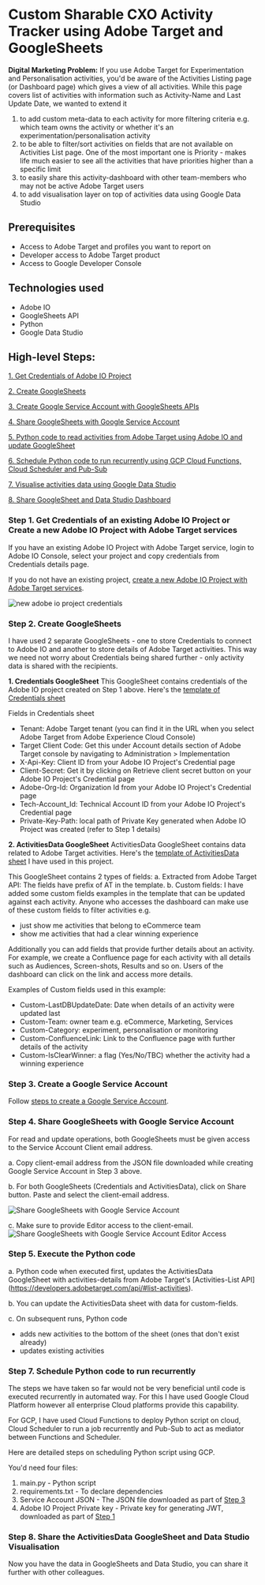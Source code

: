 
# Custom Sharable CXO Activity Tracker using Adobe Target and GoogleSheets

**Digital Marketing Problem:** If you use Adobe Target for Experimentation and Personalisation activities, you'd be aware of the Activities Listing page (or Dashboard page) which gives a view of all activities. While this page covers list of activities with information such as Activity-Name and Last Update Date, we wanted to extend it
1. to add custom meta-data to each activity for more filtering criteria e.g. which team owns the activity or whether it's an experimentation/personalisation activity
2. to be able to filter/sort activities on fields that are not available on Activities List page. One of the most important one is Priority - makes life much easier to see all the activities that have priorities higher than a specific limit
3. to easily share this activity-dashboard with other team-members who may not be active Adobe Target users
4. to add visualisation layer on top of activities data using Google Data Studio
 
## Prerequisites
- Access to Adobe Target and profiles you want to report on
- Developer access to Adobe Target product
- Access to  Google Developer Console

## Technologies used
- Adobe IO
- GoogleSheets API
- Python
- Google Data Studio


## High-level Steps:
[1. Get Credentials of Adobe IO Project](#step1)

[2. Create GoogleSheets](#step2)

[3. Create Google Service Account with GoogleSheets APIs](#step3)

[4. Share GoogleSheets with Google Service Account](#step4)

[5. Python code to read activities from Adobe Target using Adobe IO and update GoogleSheet](#step5)

[6. Schedule Python code to run recurrently using GCP Cloud Functions, Cloud Scheduler and Pub-Sub](#step6)

[7. Visualise activities data using Google Data Studio](#step7)

[8. Share GoogleSheet and Data Studio Dashboard](#step8)


### <a name="step1"></a> Step 1. Get Credentials of an existing Adobe IO Project or Create a new Adobe IO Project with Adobe Target services
If you have an existing Adobe IO Project with Adobe Target service, login to Adobe IO Console, select your project and copy credentials from Credentials details page.

If you do not have an existing project,  [create a new Adobe IO Project with Adobe Target services](https://github.com/pierian-co/custom-cxo-activity-dashboard-adobe-target-googlesheets/blob/main/create_adobeioproject_target.md).

![new adobe io project credentials](https://user-images.githubusercontent.com/71815964/104573955-6a404700-564d-11eb-9711-a1f47cf99454.png)


### <a name="step2"></a> Step 2. Create GoogleSheets
I have used 2 separate GoogleSheets - one to store Credentials to connect to Adobe IO and another to store details of Adobe Target activities. This way we need not worry about Credentials being shared further - only activity data is shared with the recipients. 

**1. Credentials GoogleSheet** 
This GoogleSheet contains credentials of the Adobe IO project created on Step 1 above. Here's the [template of Credentials sheet](https://docs.google.com/spreadsheets/d/1nkF3EE3WL0UGhtFFFxjhG1OkDKyGSIBuW6Fd3kcmJa4/edit?usp=sharing)

Fields in Credentials sheet
- Tenant: Adobe Target tenant (you can find it in the URL when you select Adobe Target from Adobe Experience Cloud Console)
- Target Client Code: Get this under Account details section of Adobe Target console by navigating to Administration > Implementation 
- X-Api-Key: Client ID from your Adobe IO Project's Credential page
- Client-Secret: Get it by clicking on Retrieve client secret button on your Adobe IO Project's Credential page
- Adobe-Org-Id: Organization Id from your Adobe IO Project's Credential page
- Tech-Account_Id: Technical Account ID from your Adobe IO Project's Credential page
- Private-Key-Path: local path of Private Key generated when Adobe IO Project was created (refer to Step 1 details)

**2. ActivitiesData GoogleSheet**
ActivitiesData GoogleSheet contains data related to Adobe Target activities. Here's the [template of ActivitiesData sheet](https://docs.google.com/spreadsheets/d/1lk5btAUQAwO6IfaA4UeqSIF29wnC7zNNvsA_Dyoophw/edit?usp=sharing) I have used in this project.

This GoogleSheet contains 2 types of fields:
a. Extracted from Adobe Target API: The fields have prefix of AT in the template.
b. Custom fields: I have added some custom fields examples in the template that can be updated against each activity. Anyone who accesses the dashboard can make use of these custom fields to filter activities e.g. 
- just show me activities that belong to eCommerce team
- show me activities that had a clear winning experience

Additionally you can add fields that provide further details about an activity. For example, we create a Confluence page for each activity with all details such as Audiences, Screen-shots, Results and so on. Users of the dashboard can click on the link and access more details.

Examples of Custom fields used in this example:
- Custom-LastDBUpdateDate: Date when details of an activity were updated last
- Custom-Team: owner team e.g. eCommerce, Marketing, Services
- Custom-Category: experiment, personalisation or monitoring
- Custom-ConfluenceLink: Link to the Confluence page with further details of the activity
- Custom-IsClearWinner: a flag (Yes/No/TBC) whether the activity had a winning experience


### <a name="step3"></a> Step 3. Create a Google Service Account

Follow [steps to create a Google Service Account](https://github.com/pierian-co/custom-cxo-activity-dashboard-adobe-target-googlesheets/blob/main/create_googleserviceaccount.md). 

### <a name="step4"></a> Step 4. Share GoogleSheets with Google Service Account

For read and update operations, both GoogleSheets must be given access to the Service Account Client email address.

a. Copy client-email address from the JSON file downloaded while creating Google Service Account in Step 3 above.

b. For both GoogleSheets (Credentials and ActivitiesData), click on Share button. Paste and select the client-email address.

![Share GoogleSheets with Google Service Account](https://user-images.githubusercontent.com/71815964/104570760-3b74a180-564a-11eb-97ae-899c8aebaaa9.png)

c. Make sure to provide Editor access to the client-email.
![Share GoogleSheets with Google Service Account Editor Access](https://user-images.githubusercontent.com/71815964/104573412-c3f44180-564c-11eb-81ce-c528fa7eb422.png)

### <a name="step5"></a> Step 5. Execute the Python code

a. Python code when executed first, updates the ActivitiesData GoogleSheet with activities-details from Adobe Target's [Activities-List API] (https://developers.adobetarget.com/api/#list-activities).

b. You can update the ActivitiesData sheet with data for custom-fields.

c. On subsequent runs, Python code
- adds new activities to the bottom of the sheet (ones that don't exist already)
- updates existing activities

### <a name="step7"></a> Step 7. Schedule Python code to run recurrently

The steps we have taken so far would not be very beneficial until code is executed recurrently in automated way. For this I have used Google Cloud Platform however all enterprise Cloud platforms provide this capability.

For GCP, I have used Cloud Functions to deploy Python script on cloud, Cloud Scheduler to run a job recurrently and Pub-Sub to act as mediator between Functions and Scheduler.

Here are detailed steps on scheduling Python script using GCP.

You'd need four files:
1. main.py - Python script
2. requirements.txt - To declare dependencies
3. Service Account JSON - The JSON file downloaded as part of [Step 3](#step3)
4. Adobe IO Project Private key - Private key for generating JWT, downloaded as part of [Step 1](#step1)

### <a name="step8"></a> Step 8. Share the ActivitiesData GoogleSheet and Data Studio Visualisation

Now you have the data in GoogleSheets and Data Studio, you can share it further with other colleagues.

